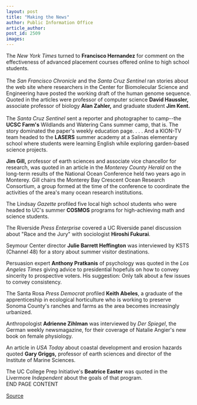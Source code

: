 ```yaml
---
layout: post
title: "Making the News"
author: Public Information Office
article_author: 
post_id: 2509
images:
---
```


<p>
  The <i>New York Times</i> turned to <b>Francisco Hernandez</b> for comment on the effectiveness of advanced placement courses offered online to high school students.<br>
  <br>
  The <i>San Francisco Chronicle</i> and the <i>Santa Cruz Sentinel</i> ran stories about the web site where researchers in the Center for Biomolecular Science and Engineering have posted the working draft of the human genome sequence. Quoted in the articles were professor of computer science <b>David Haussler,</b> associate professor of biology <b>Alan Zahler,</b> and graduate student <b>Jim Kent.<br></b><br>
  The <i>Santa Cruz Sentinel</i> sent a reporter and photographer to camp--the <b>UCSC Farm's</b> Wildlands and Watering Cans summer camp, that is. The story dominated the paper's weekly education page. . . . And a KION-TV team headed to the <b>LASERS</b> summer academy at a Salinas elementary school where students were learning English while exploring garden-based science projects.
</p>
<p>
  <b>Jim Gill,</b> professor of earth sciences and associate vice chancellor for research, was quoted in an article in the <i>Monterey County Herald</i> on the long-term results of the National Ocean Conference held two years ago in Monterey. Gill chairs the Monterey Bay Crescent Ocean Research Consortium, a group formed at the time of the conference to coordinate the activities of the area's many ocean research institutions.
</p>
<p>
  The Lindsay <i>Gazette</i> profiled five local high school students who were headed to UC's summer <b>COSMOS</b> programs for high-achieving math and science students.
</p>
<p>
  The Riverside <i>Press Enterprise</i> covered a UC Riverside panel discussion about "Race and the Jury" with sociologist <b>Hiroshi Fukurai</b>.
</p>
<p>
  Seymour Center director <b>Julie Barrett Heffington</b> was interviewed by KSTS (Channel 48) for a story about summer visitor destinations.
</p>
<p>
  Persuasion expert <b>Anthony Pratkanis</b> of psychology was quoted in the <i>Los Angeles Times</i> giving advice to presidential hopefuls on how to convey sincerity to prospective voters. His suggestion: Only talk about a few issues to convey consistency.
</p>
<p>
  The Santa Rosa <i>Press Democrat</i> profiled <b>Keith Abeles</b>, a graduate of the apprenticeship in ecological horticulture who is working to preserve Sonoma County's ranches and farms as the area becomes increasingly urbanized.
</p>
<p>
  Anthropologist <b>Adrienne Zihlman</b> was interviewed by <i>Der Spiegel</i>, the German weekly newsmagazine, for their coverage of Natalie Angier's new book on female physiology.
</p>
<p>
  An article in <i>USA Today</i> about coastal development and erosion hazards quoted <b>Gary Griggs,</b> professor of earth sciences and director of the Institute of Marine Sciences.
</p>
<p>
  The UC College Prep Initiative's <b>Beatrice Easter</b> was quoted in the Livermore <i>Independent</i> about the goals of that program.<br>
  END PAGE CONTENT <img align="bottom" alt=" " border="0" height="1" src="../../images/trans.gif" width="385">
</p>
<p><a href="http://www1.ucsc.edu/currents/00-01/07-17/makenews.html" title="Permalink to makenews">Source</a></p>
